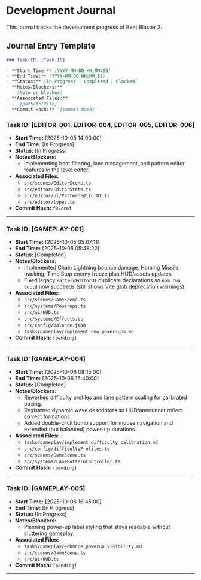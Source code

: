 # Development Journal

This journal tracks the development progress of Beat Blaster 2.

## Journal Entry Template

```markdown
### Task ID: [Task ID]

- **Start Time:** [YYYY-MM-DD HH:MM:SS]
- **End Time:** [YYYY-MM-DD HH:MM:SS]
- **Status:** [In Progress | Completed | Blocked]
- **Notes/Blockers:** 
  - [Note or blocker]
- **Associated Files:**
  - `[path/to/file]`
- **Commit Hash:** `[commit hash]`
```

### Task ID: [EDITOR-001, EDITOR-004, EDITOR-005, EDITOR-006]

- **Start Time:** [2025-10-05 14:00:00]
- **End Time:** [In Progress]
- **Status:** [In Progress]
- **Notes/Blockers:** 
  - Implementing beat filtering, lane management, and pattern editor features in the level editor.
- **Associated Files:**
  - `src/scenes/EditorScene.ts`
  - `src/editor/EditorState.ts`
  - `src/editor/ui/PatternEditorUI.ts`
  - `src/editor/types.ts`
- **Commit Hash:** `f02ccef`

---

### Task ID: [GAMEPLAY-001]

- **Start Time:** [2025-10-05 05:07:11]
- **End Time:** [2025-10-05 05:48:22]
- **Status:** [Completed]
- **Notes/Blockers:** 
  - Implemented Chain Lightning bounce damage, Homing Missile tracking, Time Stop enemy freeze plus HUD/assets updates.
  - Fixed legacy `PatternEditorUI` duplicate declarations so `npm run build` now succeeds (still shows Vite glob deprecation warnings).
- **Associated Files:**
  - `src/scenes/GameScene.ts`
  - `src/systems/Powerups.ts`
  - `src/ui/HUD.ts`
  - `src/systems/Effects.ts`
  - `src/config/balance.json`
  - `tasks/gameplay/implement_new_power-ups.md`
- **Commit Hash:** `[pending]`

---

### Task ID: [GAMEPLAY-004]

- **Start Time:** [2025-10-06 08:15:00]
- **End Time:** [2025-10-06 16:40:00]
- **Status:** [Completed]
- **Notes/Blockers:** 
  - Reworked difficulty profiles and lane pattern scaling for calibrated pacing.
  - Registered dynamic wave descriptors so HUD/announcer reflect correct formations.
  - Added double-click bomb support for mouse navigation and extended (but balanced) power-up durations.
- **Associated Files:**
  - `tasks/gameplay/implement_difficulty_calibration.md`
  - `src/config/difficultyProfiles.ts`
  - `src/scenes/GameScene.ts`
  - `src/systems/LanePatternController.ts`
- **Commit Hash:** `[pending]`

---

### Task ID: [GAMEPLAY-005]

- **Start Time:** [2025-10-06 16:45:00]
- **End Time:** [In Progress]
- **Status:** [In Progress]
- **Notes/Blockers:** 
  - Planning power-up label styling that stays readable without cluttering gameplay.
- **Associated Files:**
  - `tasks/gameplay/enhance_powerup_visibility.md`
  - `src/scenes/GameScene.ts`
  - `src/ui/HUD.ts`
- **Commit Hash:** `[pending]`

---
